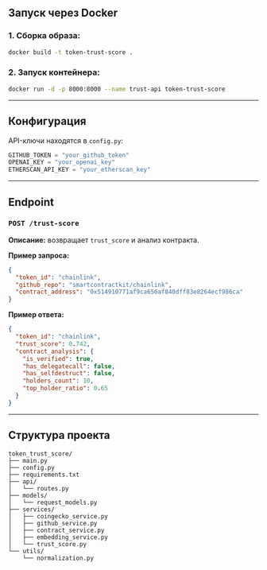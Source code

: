 ## Запуск через Docker

### 1. Сборка образа:

```bash
docker build -t token-trust-score .
```

### 2. Запуск контейнера:

```bash
docker run -d -p 8000:8000 --name trust-api token-trust-score
```

---

## Конфигурация

API-ключи находятся в `config.py`:

```python
GITHUB_TOKEN = "your_github_token"
OPENAI_KEY = "your_openai_key"
ETHERSCAN_API_KEY = "your_etherscan_key"
```
---

## Endpoint

### `POST /trust-score`

**Описание:** возвращает `trust_score` и анализ контракта.

**Пример запроса:**

```json
{
  "token_id": "chainlink",
  "github_repo": "smartcontractkit/chainlink",
  "contract_address": "0x514910771af9ca656af840dff83e8264ecf986ca"
}
```

**Пример ответа:**

```json
{
  "token_id": "chainlink",
  "trust_score": 0.742,
  "contract_analysis": {
    "is_verified": true,
    "has_delegatecall": false,
    "has_selfdestruct": false,
    "holders_count": 10,
    "top_holder_ratio": 0.65
  }
}
```

---

## Структура проекта

```
token_trust_score/
├── main.py
├── config.py
├── requirements.txt
├── api/
│   └── routes.py
├── models/
│   └── request_models.py
├── services/
│   ├── coingecko_service.py
│   ├── github_service.py
│   ├── contract_service.py
│   ├── embedding_service.py
│   └── trust_score.py
└── utils/
    └── normalization.py
```